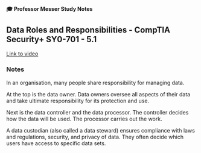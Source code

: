 #### 🎓 Professor Messer Study Notes

##  Data Roles and Responsibilities - CompTIA Security+ SY0-701 - 5.1

[Link to video](https://youtu.be/gxNi-04yP8Q?si=8XF5G7Svml-hxpg3)

### Notes

In an organisation, many people share responsibility for managing data.

At the top is the data owner. Data owners oversee all aspects of their data and take ultimate responsibility for its protection and use.

Next is the data controller and the data processor. The controller decides how the data will be used. The processor carries out the work. 

A data custodian (also called a data steward) ensures compliance with laws and regulations, security, and privacy of data. They often decide which users have access to specific data sets.
